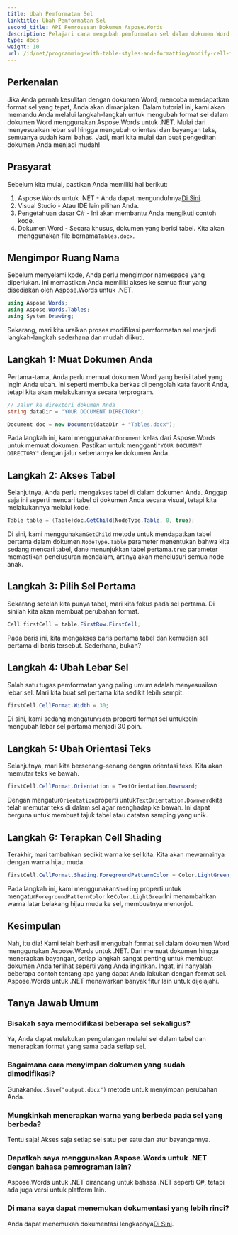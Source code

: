 ```yaml
---
title: Ubah Pemformatan Sel
linktitle: Ubah Pemformatan Sel
second_title: API Pemrosesan Dokumen Aspose.Words
description: Pelajari cara mengubah pemformatan sel dalam dokumen Word menggunakan Aspose.Words untuk .NET dengan panduan langkah demi langkah terperinci ini.
type: docs
weight: 10
url: /id/net/programming-with-table-styles-and-formatting/modify-cell-formatting/
---
```

## Perkenalan

Jika Anda pernah kesulitan dengan dokumen Word, mencoba mendapatkan format sel yang tepat, Anda akan dimanjakan. Dalam tutorial ini, kami akan memandu Anda melalui langkah-langkah untuk mengubah format sel dalam dokumen Word menggunakan Aspose.Words untuk .NET. Mulai dari menyesuaikan lebar sel hingga mengubah orientasi dan bayangan teks, semuanya sudah kami bahas. Jadi, mari kita mulai dan buat pengeditan dokumen Anda menjadi mudah!

## Prasyarat

Sebelum kita mulai, pastikan Anda memiliki hal berikut:

1. Aspose.Words untuk .NET - Anda dapat mengunduhnya[Di Sini](https://releases.aspose.com/words/net/).
2. Visual Studio - Atau IDE lain pilihan Anda.
3. Pengetahuan dasar C# - Ini akan membantu Anda mengikuti contoh kode.
4.  Dokumen Word - Secara khusus, dokumen yang berisi tabel. Kita akan menggunakan file bernama`Tables.docx`.

## Mengimpor Ruang Nama

Sebelum menyelami kode, Anda perlu mengimpor namespace yang diperlukan. Ini memastikan Anda memiliki akses ke semua fitur yang disediakan oleh Aspose.Words untuk .NET.

```csharp
using Aspose.Words;
using Aspose.Words.Tables;
using System.Drawing;
```

Sekarang, mari kita uraikan proses modifikasi pemformatan sel menjadi langkah-langkah sederhana dan mudah diikuti.

## Langkah 1: Muat Dokumen Anda

Pertama-tama, Anda perlu memuat dokumen Word yang berisi tabel yang ingin Anda ubah. Ini seperti membuka berkas di pengolah kata favorit Anda, tetapi kita akan melakukannya secara terprogram.

```csharp
// Jalur ke direktori dokumen Anda
string dataDir = "YOUR DOCUMENT DIRECTORY";

Document doc = new Document(dataDir + "Tables.docx");
```

 Pada langkah ini, kami menggunakan`Document` kelas dari Aspose.Words untuk memuat dokumen. Pastikan untuk mengganti`"YOUR DOCUMENT DIRECTORY"` dengan jalur sebenarnya ke dokumen Anda.

## Langkah 2: Akses Tabel

Selanjutnya, Anda perlu mengakses tabel di dalam dokumen Anda. Anggap saja ini seperti mencari tabel di dokumen Anda secara visual, tetapi kita melakukannya melalui kode.

```csharp
Table table = (Table)doc.GetChild(NodeType.Table, 0, true);
```

Di sini, kami menggunakan`GetChild` metode untuk mendapatkan tabel pertama dalam dokumen.`NodeType.Table` parameter menentukan bahwa kita sedang mencari tabel, dan`0` menunjukkan tabel pertama.`true` parameter memastikan penelusuran mendalam, artinya akan menelusuri semua node anak.

## Langkah 3: Pilih Sel Pertama

Sekarang setelah kita punya tabel, mari kita fokus pada sel pertama. Di sinilah kita akan membuat perubahan format.

```csharp
Cell firstCell = table.FirstRow.FirstCell;
```

Pada baris ini, kita mengakses baris pertama tabel dan kemudian sel pertama di baris tersebut. Sederhana, bukan?

## Langkah 4: Ubah Lebar Sel

Salah satu tugas pemformatan yang paling umum adalah menyesuaikan lebar sel. Mari kita buat sel pertama kita sedikit lebih sempit.

```csharp
firstCell.CellFormat.Width = 30;
```

 Di sini, kami sedang mengatur`Width` properti format sel untuk`30`Ini mengubah lebar sel pertama menjadi 30 poin.

## Langkah 5: Ubah Orientasi Teks

Selanjutnya, mari kita bersenang-senang dengan orientasi teks. Kita akan memutar teks ke bawah.

```csharp
firstCell.CellFormat.Orientation = TextOrientation.Downward;
```

 Dengan mengatur`Orientation`properti untuk`TextOrientation.Downward`kita telah memutar teks di dalam sel agar menghadap ke bawah. Ini dapat berguna untuk membuat tajuk tabel atau catatan samping yang unik.

## Langkah 6: Terapkan Cell Shading

Terakhir, mari tambahkan sedikit warna ke sel kita. Kita akan mewarnainya dengan warna hijau muda.

```csharp
firstCell.CellFormat.Shading.ForegroundPatternColor = Color.LightGreen;
```

 Pada langkah ini, kami menggunakan`Shading` properti untuk mengatur`ForegroundPatternColor` ke`Color.LightGreen`Ini menambahkan warna latar belakang hijau muda ke sel, membuatnya menonjol.

## Kesimpulan

Nah, itu dia! Kami telah berhasil mengubah format sel dalam dokumen Word menggunakan Aspose.Words untuk .NET. Dari memuat dokumen hingga menerapkan bayangan, setiap langkah sangat penting untuk membuat dokumen Anda terlihat seperti yang Anda inginkan. Ingat, ini hanyalah beberapa contoh tentang apa yang dapat Anda lakukan dengan format sel. Aspose.Words untuk .NET menawarkan banyak fitur lain untuk dijelajahi.

## Tanya Jawab Umum

### Bisakah saya memodifikasi beberapa sel sekaligus?
Ya, Anda dapat melakukan pengulangan melalui sel dalam tabel dan menerapkan format yang sama pada setiap sel.

### Bagaimana cara menyimpan dokumen yang sudah dimodifikasi?
 Gunakan`doc.Save("output.docx")` metode untuk menyimpan perubahan Anda.

### Mungkinkah menerapkan warna yang berbeda pada sel yang berbeda?
Tentu saja! Akses saja setiap sel satu per satu dan atur bayangannya.

### Dapatkah saya menggunakan Aspose.Words untuk .NET dengan bahasa pemrograman lain?
Aspose.Words untuk .NET dirancang untuk bahasa .NET seperti C#, tetapi ada juga versi untuk platform lain.

### Di mana saya dapat menemukan dokumentasi yang lebih rinci?
 Anda dapat menemukan dokumentasi lengkapnya[Di Sini](https://reference.aspose.com/words/net/).